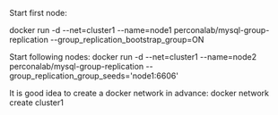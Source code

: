 Start first node:

docker run -d --net=cluster1 --name=node1  perconalab/mysql-group-replication --group_replication_bootstrap_group=ON

Start following nodes:
docker run -d --net=cluster1 --name=node2  perconalab/mysql-group-replication --group_replication_group_seeds='node1:6606' 

It is good idea to create a docker network in advance:
docker network create cluster1
